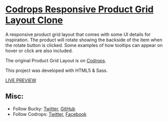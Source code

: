 # [Codrops Responsive Product Grid Layout Clone](buckymaler.github.io/responsive-product-grid-layout-clone)

A responsive product grid layout that comes with some UI details for inspiration. The product will rotate showing the backside of the item when the rotate button is clicked. Some examples of how tooltips can appear on hover or click are also included.

The original Product Grid Layout is on [Codrops](http://tympanus.net/codrops/2013/05/17/product-grid-layout/).

This project was developed with HTML5 & Sass.

[LIVE PREVIEW](buckymaler.github.io/responsive-product-grid-layout-clone)

## Misc:

* Follow Bucky: [Twitter](https://twitter.com/BuckyMaler), [GitHub](https://github.com/BuckyMaler)
* Follow Codrops: [Twitter](https://twitter.com/codrops), [Facebook](https://www.facebook.com/codrops/)
